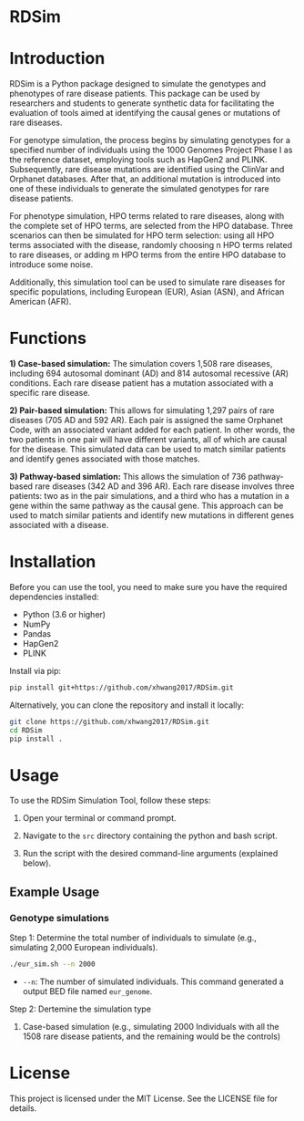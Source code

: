# RDSim
# Introduction
RDSim is a Python package designed to simulate the genotypes and phenotypes of rare disease patients. This package can be used by researchers and students to generate synthetic data for facilitating the evaluation of tools aimed at identifying the causal genes or mutations of rare diseases. 

For genotype simulation, the process begins by simulating genotypes for a specified number of individuals using the 1000 Genomes Project Phase I as the reference dataset, employing tools such as HapGen2 and PLINK. Subsequently, rare disease mutations are identified using the ClinVar and Orphanet databases. After that, an additional mutation is introduced into one of these individuals to generate the simulated genotypes for rare disease patients.

For phenotype simulation, HPO terms related to rare diseases, along with the complete set of HPO terms, are selected from the HPO database. Three scenarios can then be simulated for HPO term selection: using all HPO terms associated with the disease, randomly choosing n HPO terms related to rare diseases, or adding m HPO terms from the entire HPO database to introduce some noise.

Additionally, this simulation tool can be used to simulate rare diseases for specific populations, including European (EUR), Asian (ASN), and African American (AFR).

# Functions
**1) Case-based simulation:** The simulation covers 1,508 rare diseases, including 694 autosomal dominant (AD) and 814 autosomal recessive (AR) conditions. Each rare disease patient has a mutation associated with a specific rare disease.

**2) Pair-based simulation:**  This allows for simulating 1,297 pairs of rare diseases (705 AD and 592 AR). Each pair is assigned the same Orphanet Code, with an associated variant added for each patient. In other words, the two patients in one pair will have different variants, all of which are causal for the disease. This simulated data can be used to match similar patients and identify genes associated with those matches.

**3) Pathway-based simlation:** This allows the simulation of 736 pathway-based rare diseases (342 AD and 396 AR). Each rare disease involves three patients: two as in the pair simulations, and a third who has a mutation in a gene within the same pathway as the causal gene. This approach can be used to match similar patients and identify new mutations in different genes associated with a disease.

# Installation
Before you can use the tool, you need to make sure you have the required dependencies installed:

- Python (3.6 or higher)
- NumPy
- Pandas
- HapGen2
- PLINK

Install via pip:

```bash
pip install git+https://github.com/xhwang2017/RDSim.git
```

Alternatively, you can clone the repository and install it locally:

```bash
git clone https://github.com/xhwang2017/RDSim.git
cd RDSim
pip install .
```

# Usage
To use the RDSim Simulation Tool, follow these steps:

1. Open your terminal or command prompt.

2. Navigate to the `src` directory containing the python and bash script.

3. Run the script with the desired command-line arguments (explained below).

## Example Usage
### Genotype simulations
Step 1: Determine the total number of individuals to simulate (e.g., simulating 2,000 European individuals).
```bash
./eur_sim.sh --n 2000
```
- `--n`: The number of simulated individuals.
This command generated a output BED file named `eur_genome`.
  


Step 2: Dertemine the simulation type
1) Case-based simulation (e.g., simulating 2000 Individuals with all the 1508 rare disease patients, and the remaining would be the controls)



# License
This project is licensed under the MIT License. See the LICENSE file for details.
